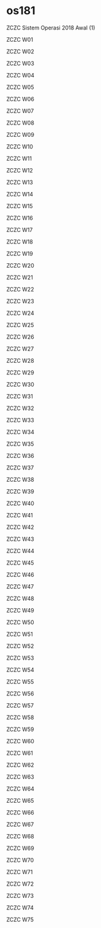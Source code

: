 # os181

ZCZC Sistem Operasi 2018 Awal (1)

ZCZC W01

ZCZC W02

ZCZC W03

ZCZC W04

ZCZC W05

ZCZC W06

ZCZC W07

ZCZC W08

ZCZC W09

ZCZC W10

ZCZC W11

ZCZC W12

ZCZC W13

ZCZC W14

ZCZC W15

ZCZC W16

ZCZC W17

ZCZC W18

ZCZC W19

ZCZC W20

ZCZC W21

ZCZC W22

ZCZC W23

ZCZC W24

ZCZC W25

ZCZC W26

ZCZC W27

ZCZC W28

ZCZC W29

ZCZC W30

ZCZC W31

ZCZC W32

ZCZC W33

ZCZC W34

ZCZC W35

ZCZC W36

ZCZC W37

ZCZC W38

ZCZC W39

ZCZC W40

ZCZC W41

ZCZC W42

ZCZC W43

ZCZC W44

ZCZC W45

ZCZC W46

ZCZC W47

ZCZC W48

ZCZC W49

ZCZC W50

ZCZC W51

ZCZC W52

ZCZC W53

ZCZC W54

ZCZC W55

ZCZC W56

ZCZC W57

ZCZC W58

ZCZC W59

ZCZC W60

ZCZC W61

ZCZC W62

ZCZC W63

ZCZC W64

ZCZC W65

ZCZC W66

ZCZC W67

ZCZC W68

ZCZC W69

ZCZC W70

ZCZC W71

ZCZC W72

ZCZC W73

ZCZC W74

ZCZC W75
